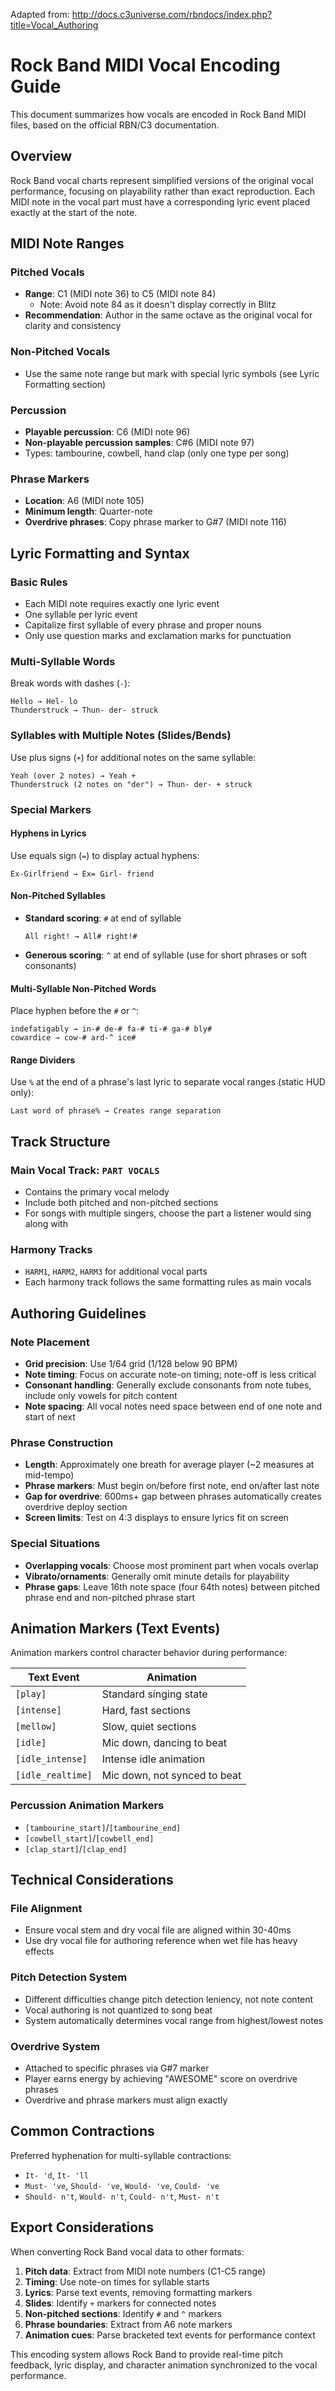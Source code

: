 Adapted from: <http://docs.c3universe.com/rbndocs/index.php?title=Vocal_Authoring>

# Rock Band MIDI Vocal Encoding Guide

This document summarizes how vocals are encoded in Rock Band MIDI files, based on the official RBN/C3 documentation.

## Overview

Rock Band vocal charts represent simplified versions of the original vocal performance, focusing on playability rather than exact reproduction. Each MIDI note in the vocal part must have a corresponding lyric event placed exactly at the start of the note.

## MIDI Note Ranges

### Pitched Vocals
- **Range**: C1 (MIDI note 36) to C5 (MIDI note 84)
  - Note: Avoid note 84 as it doesn't display correctly in Blitz
- **Recommendation**: Author in the same octave as the original vocal for clarity and consistency

### Non-Pitched Vocals
- Use the same note range but mark with special lyric symbols (see Lyric Formatting section)

### Percussion
- **Playable percussion**: C6 (MIDI note 96)
- **Non-playable percussion samples**: C#6 (MIDI note 97)
- Types: tambourine, cowbell, hand clap (only one type per song)

### Phrase Markers
- **Location**: A6 (MIDI note 105)
- **Minimum length**: Quarter-note
- **Overdrive phrases**: Copy phrase marker to G#7 (MIDI note 116)

## Lyric Formatting and Syntax

### Basic Rules
- Each MIDI note requires exactly one lyric event
- One syllable per lyric event
- Capitalize first syllable of every phrase and proper nouns
- Only use question marks and exclamation marks for punctuation

### Multi-Syllable Words
Break words with dashes (`-`):
```
Hello → Hel- lo
Thunderstruck → Thun- der- struck
```

### Syllables with Multiple Notes (Slides/Bends)
Use plus signs (`+`) for additional notes on the same syllable:
```
Yeah (over 2 notes) → Yeah +
Thunderstruck (2 notes on "der") → Thun- der- + struck
```

### Special Markers

#### Hyphens in Lyrics
Use equals sign (`=`) to display actual hyphens:
```
Ex-Girlfriend → Ex= Girl- friend
```

#### Non-Pitched Syllables
- **Standard scoring**: `#` at end of syllable
  ```
  All right! → All# right!#
  ```
- **Generous scoring**: `^` at end of syllable (use for short phrases or soft consonants)

#### Multi-Syllable Non-Pitched Words
Place hyphen before the `#` or `^`:
```
indefatigably → in-# de-# fa-# ti-# ga-# bly#
cowardice → cow-# ard-^ ice#
```

#### Range Dividers
Use `%` at the end of a phrase's last lyric to separate vocal ranges (static HUD only):
```
Last word of phrase% → Creates range separation
```

## Track Structure

### Main Vocal Track: `PART VOCALS`
- Contains the primary vocal melody
- Include both pitched and non-pitched sections
- For songs with multiple singers, choose the part a listener would sing along with

### Harmony Tracks
- `HARM1`, `HARM2`, `HARM3` for additional vocal parts
- Each harmony track follows the same formatting rules as main vocals

## Authoring Guidelines

### Note Placement
- **Grid precision**: Use 1/64 grid (1/128 below 90 BPM)
- **Note timing**: Focus on accurate note-on timing; note-off is less critical
- **Consonant handling**: Generally exclude consonants from note tubes, include only vowels for pitch content
- **Note spacing**: All vocal notes need space between end of one note and start of next

### Phrase Construction
- **Length**: Approximately one breath for average player (~2 measures at mid-tempo)
- **Phrase markers**: Must begin on/before first note, end on/after last note
- **Gap for overdrive**: 600ms+ gap between phrases automatically creates overdrive deploy section
- **Screen limits**: Test on 4:3 displays to ensure lyrics fit on screen

### Special Situations
- **Overlapping vocals**: Choose most prominent part when vocals overlap
- **Vibrato/ornaments**: Generally omit minute details for playability
- **Phrase gaps**: Leave 16th note space (four 64th notes) between pitched phrase end and non-pitched phrase start

## Animation Markers (Text Events)

Animation markers control character behavior during performance:

| Text Event | Animation |
|------------|-----------|
| `[play]` | Standard singing state |
| `[intense]` | Hard, fast sections |
| `[mellow]` | Slow, quiet sections |
| `[idle]` | Mic down, dancing to beat |
| `[idle_intense]` | Intense idle animation |
| `[idle_realtime]` | Mic down, not synced to beat |

### Percussion Animation Markers
- `[tambourine_start]`/`[tambourine_end]`
- `[cowbell_start]`/`[cowbell_end]`
- `[clap_start]`/`[clap_end]`

## Technical Considerations

### File Alignment
- Ensure vocal stem and dry vocal file are aligned within 30-40ms
- Use dry vocal file for authoring reference when wet file has heavy effects

### Pitch Detection System
- Different difficulties change pitch detection leniency, not note content
- Vocal authoring is not quantized to song beat
- System automatically determines vocal range from highest/lowest notes

### Overdrive System
- Attached to specific phrases via G#7 marker
- Player earns energy by achieving "AWESOME" score on overdrive phrases
- Overdrive and phrase markers must align exactly

## Common Contractions
Preferred hyphenation for multi-syllable contractions:
- `It- 'd`, `It- 'll`
- `Must- 've`, `Should- 've`, `Would- 've`, `Could- 've`
- `Should- n't`, `Would- n't`, `Could- n't`, `Must- n't`

## Export Considerations

When converting Rock Band vocal data to other formats:
1. **Pitch data**: Extract from MIDI note numbers (C1-C5 range)
2. **Timing**: Use note-on times for syllable starts
3. **Lyrics**: Parse text events, removing formatting markers
4. **Slides**: Identify `+` markers for connected notes
5. **Non-pitched sections**: Identify `#` and `^` markers
6. **Phrase boundaries**: Extract from A6 note markers
7. **Animation cues**: Parse bracketed text events for performance context

This encoding system allows Rock Band to provide real-time pitch feedback, lyric display, and character animation synchronized to the vocal performance.
